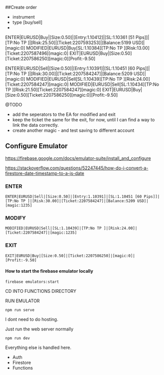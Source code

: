 ##Create order 

* instrument
* type [buy/sell]
* 

ENTER|EURUSD|Buy|[Size:0.50]|[Entry:1.10412]|[SL:1.10361 [51 Pips]]|[TP:No TP ]|[Risk:25.50]|[Ticket:2207593253]|[Balance:5199 USD]|[magic:0]
MODIFIED|EURUSD|Buy[SL:1.10384][TP:No TP ][Risk:13.00][Ticket:2207587496][magic:0]
EXIT|EURUSD|Buy|[Size:0.50][Ticket:2207586250][magic:0][Profit:-9.50]



ENTER|EURUSD|Sell|[Size:0.50]|[Entry:1.10391]|[SL:1.10451 [60 Pips]]|[TP:No TP ]|[Risk:30.00]|[Ticket:2207584247]|[Balance:5209 USD]|[magic:0]
MODIFIED|EURUSD|Sell[SL:1.10439][TP:No TP ][Risk:24.00][Ticket:2207584247][magic:0]
MODIFIED|EURUSD|Sell[SL:1.10434][TP:No TP ][Risk:21.50][Ticket:2207584247][magic:0]
EXIT|EURUSD|Buy|[Size:0.50][Ticket:2207586250][magic:0][Profit:-9.50]


@TODO

* add the seperators to the EA for modified and exit 
* keep the ticket the same for the exit, for now, until I can find a way to link the data correctly. 
* create another magic - and test saving to different account 
 


## Configure Emulator 

https://firebase.google.com/docs/emulator-suite/install_and_configure

https://stackoverflow.com/questions/52247445/how-do-i-convert-a-firestore-date-timestamp-to-a-js-date



### ENTER 

`ENTER|EURUSD|Sell|[Size:0.50]|[Entry:1.10391]|[SL:1.10451 [60 Pips]]|[TP:No TP ]|[Risk:30.00]|[Ticket:2207584247]|[Balance:5209 USD]|[magic:1235]`

### MODIFY

`MODIFIED|EURUSD|Sell|[SL:1.10439]|[TP:No TP ]|[Risk:24.00]|[Ticket:2207584247]|[magic:1235]`

### EXIT 

`EXIT|EURUSD|Buy|[Size:0.50]|[Ticket:2207586250]|[magic:0]|[Profit:-9.50]`


#### How to start the firebase emulator locally 

`firebase emulators:start`


CD INTO FUNCTIONS DIRECTORY 

RUN EMULATOR 

`npm run serve`


I dont need to do hosting. 

Just run the web server normally

`npm run dev`

Everything else is handled here.  
* Auth 
* Firestore 
* Functions